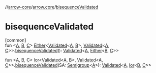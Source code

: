 //[arrow-core](../../index.md)/[arrow.core](index.md)/[bisequenceValidated](bisequence-validated.md)

# bisequenceValidated

[common]\
fun &lt;[A](bisequence-validated.md), [B](bisequence-validated.md), [C](bisequence-validated.md)&gt; [Either](-either/index.md)&lt;[Validated](-validated/index.md)&lt;[A](bisequence-validated.md), [B](bisequence-validated.md)&gt;, [Validated](-validated/index.md)&lt;[A](bisequence-validated.md), [C](bisequence-validated.md)&gt;&gt;.[bisequenceValidated](bisequence-validated.md)(): [Validated](-validated/index.md)&lt;[A](bisequence-validated.md), [Either](-either/index.md)&lt;[B](bisequence-validated.md), [C](bisequence-validated.md)&gt;&gt;

fun &lt;[A](bisequence-validated.md), [B](bisequence-validated.md), [C](bisequence-validated.md)&gt; [Ior](-ior/index.md)&lt;[Validated](-validated/index.md)&lt;[A](bisequence-validated.md), [B](bisequence-validated.md)&gt;, [Validated](-validated/index.md)&lt;[A](bisequence-validated.md), [C](bisequence-validated.md)&gt;&gt;.[bisequenceValidated](bisequence-validated.md)(SA: [Semigroup](../arrow.typeclasses/-semigroup/index.md)&lt;[A](bisequence-validated.md)&gt;): [Validated](-validated/index.md)&lt;[A](bisequence-validated.md), [Ior](-ior/index.md)&lt;[B](bisequence-validated.md), [C](bisequence-validated.md)&gt;&gt;
